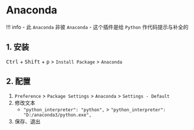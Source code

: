 # Anaconda

!!! info
    - 此 `Anaconda` 非彼 `Anaconda`
    - 这个插件是给 `Python` 作代码提示与补全的

## 1. 安装

<kbd>Ctrl</kbd> + <kbd>Shift</kbd> + <kbd>p</kbd> > `Install Package` > `Anaconda`

## 2. 配置

1. `Preference` > `Package Settings` > `Anaconda` > `Settings - Default`
2. 修改文本
    - `"python_interpreter": "python",` > `"python_interpreter": "D:/anaconda3/python.exe",`
3. 保存、退出
